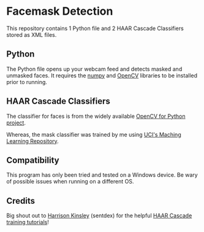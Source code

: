 # Facemask Detection

This repository contains 1 Python file and 2 HAAR Cascade Classifiers stored as XML files.

## Python

The Python file opens up your webcam feed and detects masked and unmasked faces. It requires the [numpy](https://numpy.org/install/) and [OpenCV](https://docs.opencv.org/master/d3/d52/tutorial_windows_install.html) libraries to be installed prior to running. 

## HAAR Cascade Classifiers

The classifier for faces is from the widely available [OpenCV for Python project](https://github.com/opencv/opencv/blob/master/data/haarcascades/haarcascade_frontalface_default.xml).

Whereas, the mask classifier was trained by me using [UCI's Maching Learning Repository](https://archive.ics.uci.edu/ml/datasets/CMU+Face+Images).

## Compatibility

This program has only been tried and tested on a Windows device. Be wary of possible issues when running on a different OS.

## Credits

Big shout out to [Harrison Kinsley](https://twitter.com/Sentdex?ref_src=twsrc%5Egoogle%7Ctwcamp%5Eserp%7Ctwgr%5Eauthor) (sentdex) for the helpful [HAAR Cascade training tutorials](https://www.youtube.com/playlist?list=PLQVvvaa0QuDdttJXlLtAJxJetJcqmqlQq)!
